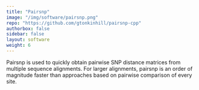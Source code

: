 ```yaml
---
title: "Pairsnp"
image: "/img/software/pairsnp.png"
repo: "https://github.com/gtonkinhill/pairsnp-cpp"
authorbox: false
sidebar: false
layout: software
weight: 6
---
```


Pairsnp is used to quickly obtain pairwise SNP distance matrices from multiple sequence alignments. For larger alignments, pairsnp is an order of magnitude faster than approaches based on pairwise comparison of every site.